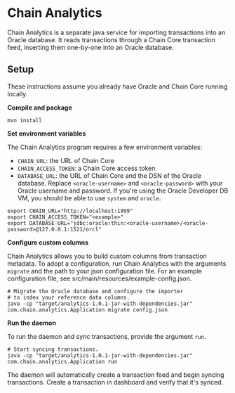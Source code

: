 # Chain Analytics

Chain Analytics is a separate java service for importing transactions into an Oracle database. It reads transactions through a Chain Core transaction feed, inserting them one-by-one into an Oracle database.

## Setup

These instructions assume you already have Oracle and Chain Core running locally.

**Compile and package**

```
mvn install
```

**Set environment variables**

The Chain Analytics program requires a few environment variables:
* `CHAIN_URL`: the URL of Chain Core
* `CHAIN_ACCESS_TOKEN`: a Chain Core access token
* `DATABASE_URL`: the URL of Chain Core and the DSN of the Oracle database. Replace `<oracle-username>` and `<oracle-password>` with your Oracle username and password. If you're using the Oracle Developer DB VM, you should be able to use `system` and `oracle`.

```
export CHAIN_URL="http://localhost:1999"
export CHAIN_ACCESS_TOKEN="<example>"
export DATABASE_URL="jdbc:oracle:thin:<oracle-username>/<oracle-password>@127.0.0.1:1521/orcl"
```

**Configure custom columns**

Chain Analytics allows you to build custom columns from transaction metadata. To adopt a configuration, run Chain Analytics with the arguments `migrate` and the path to your json configuration file. For an example configuration file, see src/main/resources/example-config.json.

```
# Migrate the Oracle database and configure the importer
# to index your reference data columns.
java -cp "target/analytics-1.0.1-jar-with-dependencies.jar" com.chain.analytics.Application migrate config.json
```

**Run the daemon**

To run the daemon and sync transactions, provide the argument `run`.

```
# Start syncing transactions.
java -cp "target/analytics-1.0.1-jar-with-dependencies.jar" com.chain.analytics.Application run
```

The daemon will automatically create a transaction feed and begin syncing transactions. Create a transaction in dashboard and verify that it's synced.
